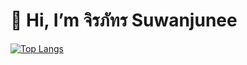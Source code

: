 # 👋 Hi, I’m จิรภัทร Suwanjunee

[![Top Langs](https://github-readme-stats.vercel.app/api/top-langs/?username=MyJirapat&show_icons=true&theme=radical)](https://github.com/anuraghazra/github-readme-stats)
<!---
MyJirapat/MyJirapat is a ✨ special ✨ repository because its `README.md` (this file) appears on your GitHub profile.
You can click the Preview link to take a look at your changes.
--->

